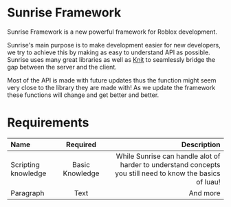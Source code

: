 # Sunrise Framework

Sunrise Framework is a new powerful framework for Roblox development.

Sunrise's main purpose is to make development easier for new developers, we try to achieve this by making as easy to understand API as possible. Sunrise uses many great libraries as well as [Knit](https://github.com/Sleitnick/Knit) to seamlessly bridge the gap between the server and the client. 

Most of the API is made with future updates thus the function might seem very close to the library they are made with! As we update the framework these functions will change and get better and better.



# Requirements

| Name               |Required   | Description   |    
| :---               |    :----: |          ---: |
| Scripting knowledge| Basic Knowledge   | While Sunrise can handle alot of harder to understand concepts you still need to know the basics of luau!  |
| Paragraph          | Text      | And more      |

